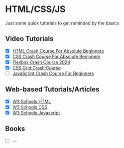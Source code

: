 # HTML/CSS/JS
Just some quick tutorials to get reminded by the basics

## Video Tutorials
- [x] [HTML Crash Course For Absolute Beginners](https://www.youtube.com/watch?v=UB1O30fR-EE&list=WL&index=4)
- [x] [CSS Crash Course For Absolute Beginners](https://www.youtube.com/watch?v=yfoY53QXEnI&list=WL&index=6)
- [x] [Flexbox Crash Course 2024](https://www.youtube.com/watch?v=3YW65K6LcIA&list=WL&index=5)
- [x] [CSS Grid Crash Course](https://www.youtube.com/watch?v=0xMQfnTU6oo&list=WL&index=5)
- [ ] [JavaScript Crash Course For Beginners](https://www.youtube.com/watch?v=hdI2bqOjy3c)

## Web-based Tutorials/Articles
- [x] [W3 Schools HTML](https://www.w3schools.com/html/default.asp)
- [x] [W3 Schools CSS](https://www.w3schools.com/css/default.asp)
- [x] [W3 Schools Javascript](https://www.w3schools.com/js/default.asp)

## Books
- [ ] --
